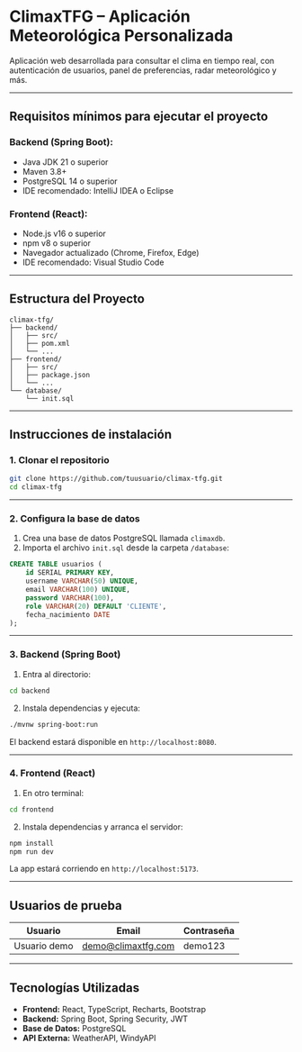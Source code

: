 # ClimaxTFG – Aplicación Meteorológica Personalizada

Aplicación web desarrollada para consultar el clima en tiempo real, con autenticación de usuarios, panel de preferencias, radar meteorológico y más.

---

## Requisitos mínimos para ejecutar el proyecto

### Backend (Spring Boot):
- Java JDK 21 o superior
- Maven 3.8+
- PostgreSQL 14 o superior
- IDE recomendado: IntelliJ IDEA o Eclipse

### Frontend (React):
- Node.js v16 o superior
- npm v8 o superior
- Navegador actualizado (Chrome, Firefox, Edge)
- IDE recomendado: Visual Studio Code

---

## Estructura del Proyecto

```
climax-tfg/
├── backend/
│   ├── src/
│   ├── pom.xml
│   └── ...
├── frontend/
│   ├── src/
│   ├── package.json
│   └── ...
└── database/
    └── init.sql
```

---

## Instrucciones de instalación

### 1. Clonar el repositorio

```bash
git clone https://github.com/tuusuario/climax-tfg.git
cd climax-tfg
```

---

### 2. Configura la base de datos

1. Crea una base de datos PostgreSQL llamada `climaxdb`.
2. Importa el archivo `init.sql` desde la carpeta `/database`:

```sql
CREATE TABLE usuarios (
    id SERIAL PRIMARY KEY,
    username VARCHAR(50) UNIQUE,
    email VARCHAR(100) UNIQUE,
    password VARCHAR(100),
    role VARCHAR(20) DEFAULT 'CLIENTE',
    fecha_nacimiento DATE
);
```

---

### 3. Backend (Spring Boot)

1. Entra al directorio:

```bash
cd backend
```

2. Instala dependencias y ejecuta:

```bash
./mvnw spring-boot:run
```

El backend estará disponible en `http://localhost:8080`.

---

### 4. Frontend (React)

1. En otro terminal:

```bash
cd frontend
```

2. Instala dependencias y arranca el servidor:

```bash
npm install
npm run dev
```

La app estará corriendo en `http://localhost:5173`.

---

## Usuarios de prueba

| Usuario      | Email                | Contraseña  |
|--------------|----------------------|-------------|
| Usuario demo | demo@climaxtfg.com   | demo123     |

---

## Tecnologías Utilizadas

- **Frontend:** React, TypeScript, Recharts, Bootstrap
- **Backend:** Spring Boot, Spring Security, JWT
- **Base de Datos:** PostgreSQL
- **API Externa:** WeatherAPI, WindyAPI
